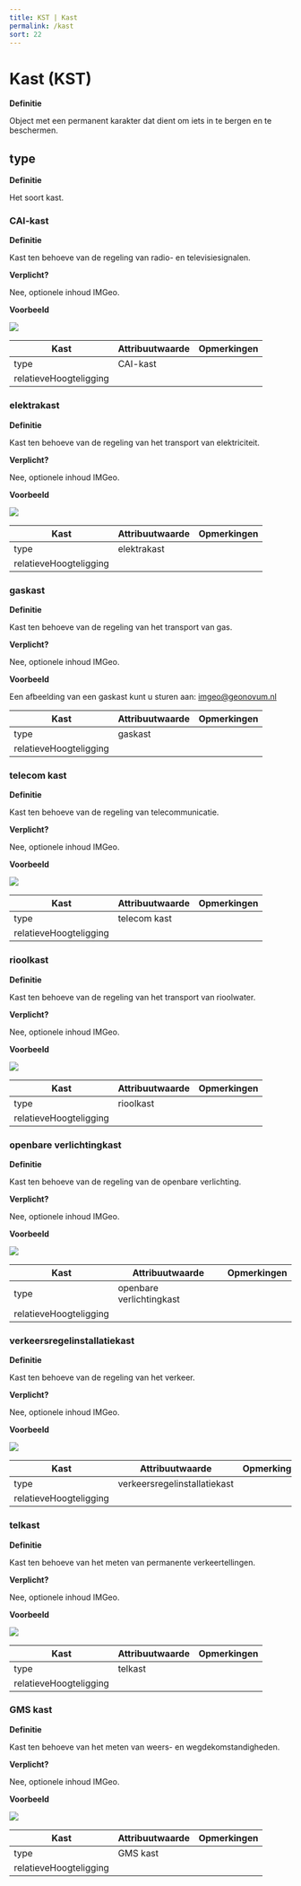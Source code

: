 ```yaml
---
title: KST | Kast
permalink: /kast
sort: 22
---
```


Kast (KST)
====

**Definitie**

Object met een permanent karakter dat dient om iets in te bergen en te
beschermen.

type
----

**Definitie**

Het soort kast.

### CAI-kast

**Definitie**

Kast ten behoeve van de regeling van radio- en televisiesignalen.

**Verplicht?**

Nee, optionele inhoud IMGeo.

**Voorbeeld**

![](media/e3159e7b73127ccd445e078f50b7a43e.jpg)

| **Kast**               | **Attribuutwaarde** | **Opmerkingen** |
|------------------------|---------------------|-----------------|
| type                   | CAI-kast            |                 |
| relatieveHoogteligging |                     |                 |

### elektrakast

**Definitie**

Kast ten behoeve van de regeling van het transport van elektriciteit.

**Verplicht?**

Nee, optionele inhoud IMGeo.

**Voorbeeld**

![](media/c5212a96b245334511b48517867802a5.jpg)

| **Kast**               | **Attribuutwaarde** | **Opmerkingen** |
|------------------------|---------------------|-----------------|
| type                   | elektrakast         |                 |
| relatieveHoogteligging |                     |                 |

### gaskast

**Definitie**

Kast ten behoeve van de regeling van het transport van gas.

**Verplicht?**

Nee, optionele inhoud IMGeo.

**Voorbeeld**

Een afbeelding van een gaskast kunt u sturen
aan: [imgeo\@geonovum.nl](mailto:info@geonovum.nl)

| **Kast**               | **Attribuutwaarde** | **Opmerkingen** |
|------------------------|---------------------|-----------------|
| type                   | gaskast             |                 |
| relatieveHoogteligging |                     |                 |

### telecom kast

**Definitie**

Kast ten behoeve van de regeling van telecommunicatie.

**Verplicht?**

Nee, optionele inhoud IMGeo.

**Voorbeeld**

![](media/f7e0ea2c8133bf2a5d01287bdeef1295.jpg)

| **Kast**               | **Attribuutwaarde** | **Opmerkingen** |
|------------------------|---------------------|-----------------|
| type                   | telecom kast        |                 |
| relatieveHoogteligging |                     |                 |

### rioolkast

**Definitie**

Kast ten behoeve van de regeling van het transport van rioolwater.

**Verplicht?**

Nee, optionele inhoud IMGeo.

**Voorbeeld**

![](media/3689d0811ef99ff8968e1625ede8f4ea.jpg)

| **Kast**               | **Attribuutwaarde** | **Opmerkingen** |
|------------------------|---------------------|-----------------|
| type                   | rioolkast           |                 |
| relatieveHoogteligging |                     |                 |

### openbare verlichtingkast

**Definitie**

Kast ten behoeve van de regeling van de openbare verlichting.

**Verplicht?**

Nee, optionele inhoud IMGeo.

**Voorbeeld**

![](media/2617bd4d3c9202413ca6b7afd1a04e8e.jpg)

| **Kast**               | **Attribuutwaarde**      | **Opmerkingen** |
|------------------------|--------------------------|-----------------|
| type                   | openbare verlichtingkast |                 |
| relatieveHoogteligging |                          |                 |

### verkeersregelinstallatiekast

**Definitie**

Kast ten behoeve van de regeling van het verkeer.

**Verplicht?**

Nee, optionele inhoud IMGeo.

**Voorbeeld**

![](media/a4f88f4da5b7c2d30da3fbbf7eb786c4.jpg)

| **Kast**               | **Attribuutwaarde**          | **Opmerkingen** |
|------------------------|------------------------------|-----------------|
| type                   | verkeersregelinstallatiekast |                 |
| relatieveHoogteligging |                              |                 |

### telkast

**Definitie**

Kast ten behoeve van het meten van permanente verkeertellingen.

**Verplicht?**

Nee, optionele inhoud IMGeo.

**Voorbeeld**

![](media/b86e9acfb09bb734597231aa95a1b29b.jpg)

| **Kast**               | **Attribuutwaarde** | **Opmerkingen** |
|------------------------|---------------------|-----------------|
| type                   | telkast             |                 |
| relatieveHoogteligging |                     |                 |

### GMS kast

**Definitie**

Kast ten behoeve van het meten van weers- en wegdekomstandigheden.

**Verplicht?**

Nee, optionele inhoud IMGeo.

**Voorbeeld**

![](media/579acb989f3740d16c3313561c66bfd5.jpg)

| **Kast**               | **Attribuutwaarde** | **Opmerkingen** |
|------------------------|---------------------|-----------------|
| type                   | GMS kast            |                 |
| relatieveHoogteligging |                     |                 |
